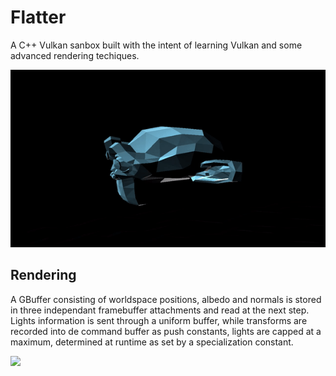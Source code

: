 # Flatter

A C++ Vulkan sanbox built with the intent of learning Vulkan and some advanced rendering techiques.

![](docs/images/suzanne.gif)

## Rendering

A GBuffer consisting of worldspace positions, albedo and normals is stored in three independant framebuffer attachments and read at the next step. Lights information is sent through a uniform buffer, while transforms are recorded into de command buffer as push constants, lights are capped at a maximum, determined at runtime as set by a specialization constant.

![](docs/images/terrain.gif)